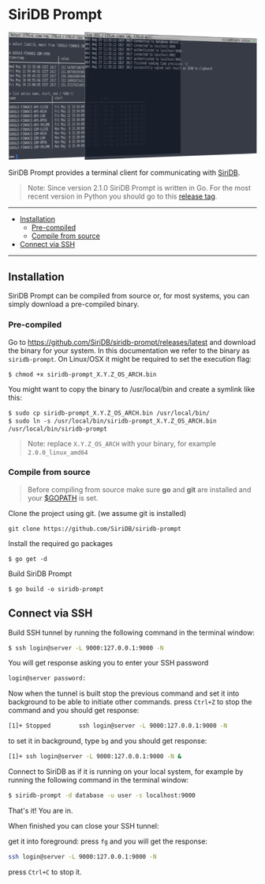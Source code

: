 # SiriDB Prompt
![alt SiriDB Prompt](/siridb-prompt.png?raw=true)

SiriDB Prompt provides a terminal client for communicating with [SiriDB](https://github.com/SiriDB/siridb-server).

> Note: Since version 2.1.0 SiriDB Prompt is written in Go. For the most recent version in Python you should go to
> this [release tag](https://github.com/SiriDB/siridb-prompt/tree/2.0.6).

---------------------------------------
  * [Installation](#installation)
    * [Pre-compiled](#pre-compiled)
    * [Compile from source](#compile-from-source)
  * [Connect via SSH](#connect-via-ssh)
---------------------------------------

## Installation
SiriDB Prompt can be compiled from source or, for most systems, you can simply download a pre-compiled binary.

### Pre-compiled
Go to https://github.com/SiriDB/siridb-prompt/releases/latest and download the binary for your system.
In this documentation we refer to the binary as `siridb-prompt`. On Linux/OSX it might be required to set the execution flag:
```
$ chmod +x siridb-prompt_X.Y.Z_OS_ARCH.bin
```

You might want to copy the binary to /usr/local/bin and create a symlink like this:
```
$ sudo cp siridb-prompt_X.Y.Z_OS_ARCH.bin /usr/local/bin/
$ sudo ln -s /usr/local/bin/siridb-prompt_X.Y.Z_OS_ARCH.bin /usr/local/bin/siridb-prompt
```
> Note: replace `X.Y.Z_OS_ARCH` with your binary, for example `2.0.0_linux_amd64`

### Compile from source
> Before compiling from source make sure **go** and **git** are installed and your [$GOPATH](https://github.com/golang/go/wiki/GOPATH) is set.

Clone the project using git. (we assume git is installed)
```
git clone https://github.com/SiriDB/siridb-prompt
```

Install the required go packages
```
$ go get -d
```

Build SiriDB Prompt
```
$ go build -o siridb-prompt
```

## Connect via SSH

Build SSH tunnel by running the following command in the terminal window:
```bash
$ ssh login@server -L 9000:127.0.0.1:9000 -N
```

You will get response asking you to enter your SSH password
```bash
login@server password:
```

Now when the tunnel is built stop the previous command and set it into background to be able to initiate other commands.
press `Ctrl+Z` to stop the command and you should get response:
```bash
[1]+ Stopped        ssh login@server -L 9000:127.0.0.1:9000 -N
```
to set it in background, type `bg` and you should get response:
```bash
[1]+ ssh login@server -L 9000:127.0.0.1:9000 -N &
```
Connect to SiriDB as if it is running on your local system, for example by running the following command in the terminal window:
```bash
$ siridb-prompt -d database -u user -s localhost:9000
```
That's it! You are in.

When finished you can close your SSH tunnel:

get it into foreground: press `fg` and you will get the response:
```bash
ssh login@server -L 9000:127.0.0.1:9000 -N
```
press `Ctrl+C` to stop it.
